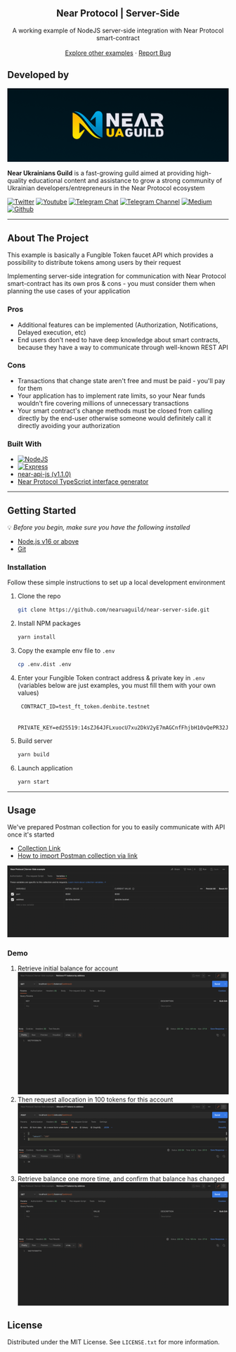 <!-- PROJECT LOGO -->
<br />
<div align="center">
  <h2 align="center">Near Protocol | Server-Side</h2>

  <p align="center">
    A working example of NodeJS server-side integration with Near Protocol smart-contract
    <br />
    <br />
    <a href="https://github.com/nearuaguild"> Explore other examples</a>
    ·
    <a href="https://github.com/nearuaguild/near-server-side/issues">Report Bug</a>
  </p>
</div>

## Developed by

![Near Ukrainians Guild cover](./images/cover.png)

**Near Ukrainians Guild** is a fast-growing guild aimed at providing high-quality educational content and assistance to grow a strong community of Ukrainian developers/entrepreneurs in the Near Protocol ecosystem

[![Twitter][twitter]][twitter-url]
[![Youtube][youtube]][youtube-url]
[![Telegram Chat][telegram-chat]][telegram-chat-url]
[![Telegram Channel][telegram-channel]][telegram-channel-url]
[![Medium][medium]][medium-url]
[![Github][github]][github-url]

---

<!-- ABOUT THE PROJECT -->

## About The Project

This example is basically a Fungible Token faucet API which provides a possibility to distribute tokens among users by their request

Implementing server-side integration for communication with Near Protocol smart-contract has its own pros & cons - you must consider them when planning the use cases of your application

### Pros

- Additional features can be implemented (Authorization, Notifications, Delayed execution, etc)
- End users don't need to have deep knowledge about smart contracts, because they have a way to communicate through well-known REST API

### Cons

- Transactions that change state aren't free and must be paid - you'll pay for them
- Your application has to implement rate limits, so your Near funds wouldn't fire covering millions of unnecessary transactions
- Your smart contract's change methods must be closed from calling directly by the end-user otherwise someone would definitely call it directly avoiding your authorization

### Built With

- [![NodeJS][node.js]][node-url]
- [![Express][express.js]][express-url]
- [near-api-js (v1.1.0)](https://github.com/near/near-api-js)
- [Near Protocol TypeScript interface generator](https://github.com/nearuaguild/near-rust-contract-types-generator)

---

<!-- GETTING STARTED -->

## Getting Started

💡 _Before you begin, make sure you have the following installed_

- [Node.js v16 or above](https://nodejs.org/en/download/)
- [Git](https://git-scm.com/book/en/v2/Getting-Started-Installing-Git/)

### Installation

Follow these simple instructions to set up a local development environment

1. Clone the repo
   ```sh
   git clone https://github.com/nearuaguild/near-server-side.git
   ```
2. Install NPM packages
   ```sh
   yarn install
   ```
3. Copy the example env file to `.env`
   ```sh
   cp .env.dist .env
   ```
4. Enter your Fungible Token contract address & private key in `.env` (variables below are just examples, you must fill them with your own values)

   ```env
    CONTRACT_ID=test_ft_token.denbite.testnet

    PRIVATE_KEY=ed25519:14sZJ64JFLxuocU7xu2DkV2yE7mAGCnfFhjbH10vQePR32JzpcMVK63jSSHgzb29mBzEMv27Sqs87SHsR3PMxhp6
   ```

5. Build server
   ```sh
   yarn build
   ```
6. Launch application
   ```sh
   yarn start
   ```

---

<!-- USAGE EXAMPLES -->

## Usage

We've prepared Postman collection for you to easily communicate with API once it's started

- [Collection Link](https://api.postman.com/collections/6953403-91d24e13-4954-4c7a-9b5d-019178e330f7?access_key=PMAT-01GQ794JVQDC55MG96Y4BNGNY7)
- [How to import Postman collection via link](https://apitransform.com/how-to-import-a-collection-into-postman/)

![](./images/postman_vars.png)

### Demo

1. Retrieve initial balance for account
   ![](./images/postman_balance_before.png)
2. Then request allocation in 100 tokens for this account
   ![](./images/postman_allocate.png)
3. Retrieve balance one more time, and confirm that balance has changed
   ![](./images/postman_balance_after.png)

<!-- LICENSE -->

## License

Distributed under the MIT License. See `LICENSE.txt` for more information.

<!-- MARKDOWN LINKS & IMAGES -->
<!-- https://www.markdownguide.org/basic-syntax/#reference-style-links -->

<!-- Built with -->

[node.js]: https://img.shields.io/badge/nodejs-000000?style=for-the-badge&logo=nodedotjs&logoColor=white
[express.js]: https://img.shields.io/badge/express-000000?style=for-the-badge&logo=express&logoColor=white
[node-url]: https://nodejs.org/en/
[express-url]: https://expressjs.com/ru/

<!-- Socials -->

[twitter]: https://img.shields.io/badge/news-1DA1F2?style=for-the-badge&logo=twitter&logoColor=white
[youtube]: https://img.shields.io/badge/broadcasting-282828?style=for-the-badge&logo=youtube&logoColor=ff0000
[medium]: https://img.shields.io/badge/articles-202020?style=for-the-badge&logo=medium&logoColor=ffffff
[telegram-chat]: https://img.shields.io/badge/chat-229ED9?style=for-the-badge&logo=telegram&logoColor=white
[telegram-channel]: https://img.shields.io/badge/channel-229ED9?style=for-the-badge&logo=telegram&logoColor=white
[github]: https://img.shields.io/badge/code-000000?style=for-the-badge&logo=github&logoColor=ffffff
[twitter-url]: https://twitter.com/nearuaguild
[youtube-url]: https://www.youtube.com/@nearprotocolukraineguild4064
[medium-url]: https://medium.com/near-protocol-ua
[telegram-chat-url]: https://t.me/nearprotocolua
[telegram-channel-url]: https://t.me/nearprotocoluachannel
[github-url]: https://github.com/nearuaguild
